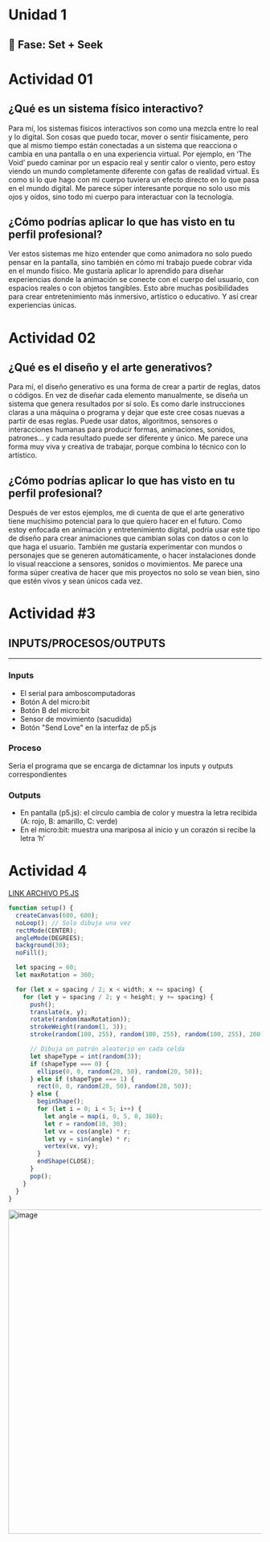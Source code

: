 # Unidad 1

## 🔎 Fase: Set + Seek

# Actividad 01

## ¿Qué es un sistema físico interactivo?

Para mí, los sistemas físicos interactivos son como una mezcla entre lo real y lo digital. Son cosas que puedo tocar, mover o sentir físicamente, pero que al mismo tiempo están conectadas a un sistema que reacciona o cambia en una pantalla o en una experiencia virtual. Por ejemplo, en ‘The Void’ puedo caminar por un espacio real y sentir calor o viento, pero estoy viendo un mundo completamente diferente con gafas de realidad virtual. Es como si lo que hago con mi cuerpo tuviera un efecto directo en lo que pasa en el mundo digital. Me parece súper interesante porque no solo uso mis ojos y oídos, sino todo mi cuerpo para interactuar con la tecnología.

## ¿Cómo podrías aplicar lo que has visto en tu perfil profesional?

Ver estos sistemas me hizo entender que como animadora no solo puedo pensar en la pantalla, sino también en cómo mi trabajo puede cobrar vida en el mundo físico. Me gustaría aplicar lo aprendido para diseñar experiencias donde la animación se conecte con el cuerpo del usuario, con espacios reales o con objetos tangibles. Esto abre muchas posibilidades para crear entretenimiento más inmersivo, artístico o educativo. Y así crear experiencias únicas.

# Actividad 02

## ¿Qué es el diseño y el arte generativos?

Para mí, el diseño generativo es una forma de crear a partir de reglas, datos o códigos. En vez de diseñar cada elemento manualmente, se diseña un sistema que genera resultados por sí solo. Es como darle instrucciones claras a una máquina o programa y dejar que este cree cosas nuevas a partir de esas reglas. Puede usar datos, algoritmos, sensores o interacciones humanas para producir formas, animaciones, sonidos, patrones… y cada resultado puede ser diferente y único. Me parece una forma muy viva y creativa de trabajar, porque combina lo técnico con lo artístico.

## ¿Cómo podrías aplicar lo que has visto en tu perfil profesional?

Después de ver estos ejemplos, me di cuenta de que el arte generativo tiene muchísimo potencial para lo que quiero hacer en el futuro. Como estoy enfocada en animación y entretenimiento digital, podría usar este tipo de diseño para crear animaciones que cambian solas con datos o con lo que haga el usuario. También me gustaría experimentar con mundos o personajes que se generen automáticamente, o hacer instalaciones donde lo visual reaccione a sensores, sonidos o movimientos. Me parece una forma súper creativa de hacer que mis proyectos no solo se vean bien, sino que estén vivos y sean únicos cada vez.

# Actividad #3

## INPUTS/PROCESOS/OUTPUTS

-----------------------------------------------------
### Inputs	
- El serial para amboscomputadoras 
- Botón A del micro:bit
- Botón B del micro:bit
- Sensor de movimiento (sacudida)
- Botón "Send Love" en la interfaz de p5.js
### Proceso
Seria el programa que se encarga de dictamnar los inputs y outputs correspondientes
### Outputs
- En pantalla (p5.js): el círculo cambia de color y muestra la letra recibida (A: rojo, B: amarillo, C: verde)
- En el micro:bit: muestra una mariposa al inicio y un corazón si recibe la letra ‘h’



# Actividad 4

[LINK ARCHIVO P5.JS](https://editor.p5js.org/MariPrada/sketches/CuHteAIrQ)

```javascript
function setup() {
  createCanvas(600, 600);
  noLoop(); // Solo dibuja una vez
  rectMode(CENTER);
  angleMode(DEGREES);
  background(30);
  noFill();

  let spacing = 60;
  let maxRotation = 360;

  for (let x = spacing / 2; x < width; x += spacing) {
    for (let y = spacing / 2; y < height; y += spacing) {
      push();
      translate(x, y);
      rotate(random(maxRotation));
      strokeWeight(random(1, 3));
      stroke(random(100, 255), random(100, 255), random(100, 255), 200);

      // Dibuja un patrón aleatorio en cada celda
      let shapeType = int(random(3));
      if (shapeType === 0) {
        ellipse(0, 0, random(20, 50), random(20, 50));
      } else if (shapeType === 1) {
        rect(0, 0, random(20, 50), random(20, 50));
      } else {
        beginShape();
        for (let i = 0; i < 5; i++) {
          let angle = map(i, 0, 5, 0, 360);
          let r = random(10, 30);
          let vx = cos(angle) * r;
          let vy = sin(angle) * r;
          vertex(vx, vy);
        }
        endShape(CLOSE);
      }
      pop();
    }
  }
}
```

<img width="634" height="644" alt="image" src="https://github.com/user-attachments/assets/6dfbea4a-c2a6-44e1-984b-dc9a3ba00db3" />

